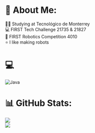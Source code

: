 # 💫 About Me:
🧚‍♀️ Studying at Tecnológico de Monterrey<br>💻 FIRST Tech Challenge 21735 & 21827<br>🤖 FIRST Robotics Competition 4010<br>⭐️ I like making robots


# 💻 
![Java](https://img.shields.io/badge/java-%23ED8B00.svg?style=for-the-badge&logo=openjdk&logoColor=white)
# 📊 GitHub Stats:
![](https://github-readme-stats.vercel.app/api?username=jjnootfound&theme=radical&hide_border=true&include_all_commits=false&count_private=true)<br/>
![](https://github-readme-streak-stats.herokuapp.com/?user=jjnootfound&theme=radical&hide_border=true)<br/>

<!-- Proudly created with GPRM ( https://gprm.itsvg.in ) -->
<!---
jjnootfound/jjnootfound is a ✨ special ✨ repository because its `README.md` (this file) appears on your GitHub profile.
You can click the Preview link to take a look  
